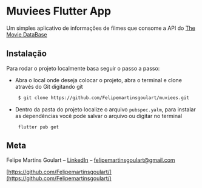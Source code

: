# Muviees Flutter App

Um simples aplicativo de informações de filmes que consome a API do  [The Movie DataBase](https://developers.themoviedb.org/)

## Instalação

Para rodar o projeto localmente basa seguir o passo a passo:

- Abra o local onde deseja colocar o projeto, abra o terminal e clone através do Git digitando git 
  ```sh
   $ git clone https://github.com/Felipemartinsgoulart/muviees.git
  ```

- Dentro da pasta do projeto localize o arquivo `pubspec.yalm`, para instalar as dependências você pode salvar o arquivo ou digitar no terminal
  ```flutter
   flutter pub get
  ```
 

## Meta

Felipe Martins Goulart – [LinkedIn](www.linkedin.com/in/felipemgoulart) – felipemartinsgoulart@gmail.com


[https://github.com/Felipemartinsgoulart/](https://github.com/Felipemartinsgoulart/)
